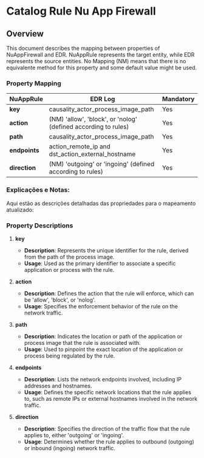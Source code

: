 # Catalog Rule Nu App Firewall

## Overview

This document describes the mapping between properties of NuAppFirewall and EDR. NuAppRule represents the target entity, while EDR represents the source entities. No Mapping (NM) means that there is no equivalente method for this property and some default value might be used.

### Property Mapping

| NuAppRule               | EDR Log                              | Mandatory |
|-------------------------|---------------------------------------------|-----------|
| **key**                 | causality_actor_process_image_path                           | Yes       |
| **action**              | (NM) 'allow', 'block', or 'nolog' (defined according to rules) | Yes       |
| **path**         | causality_actor_process_image_path | Yes       |
| **endpoints**           | action_remote_ip and dst_action_external_hostname | Yes       |
| **direction**           | (NM) 'outgoing' or 'ingoing' (defined according to rules)                    | Yes       |

### Explicações e Notas:

Aqui estão as descrições detalhadas das propriedades para o mapeamento atualizado:

### Property Descriptions

1. **key**
   - **Description**: Represents the unique identifier for the rule, derived from the path of the process image.
   - **Usage**: Used as the primary identifier to associate a specific application or process with the rule.

2. **action**
   - **Description**: Defines the action that the rule will enforce, which can be 'allow', 'block', or 'nolog'.
   - **Usage**: Specifies the enforcement behavior of the rule on the network traffic.

3. **path**
   - **Description**: Indicates the location or path of the application or process image that the rule is associated with.
   - **Usage**: Used to pinpoint the exact location of the application or process being regulated by the rule.

4. **endpoints**
   - **Description**: Lists the network endpoints involved, including IP addresses and hostnames.
   - **Usage**: Defines the specific network locations that the rule applies to, such as remote IPs or external hostnames involved in the network traffic.

5. **direction**
   - **Description**: Specifies the direction of the traffic flow that the rule applies to, either 'outgoing' or 'ingoing'.
   - **Usage**: Determines whether the rule applies to outbound (outgoing) or inbound (ingoing) network traffic.


